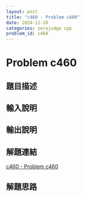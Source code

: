```yaml
---
layout: post
title: "c460 - Problem c460"
date: 2024-12-20
categories: zerojudge cpp
problem_id: c460
---
```


# Problem c460

## 題目描述



## 輸入說明



## 輸出說明



## 解題連結

[c460 - Problem c460](https://zerojudge.tw/ShowProblem?problemid=c460)

## 解題思路

